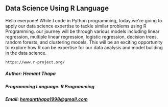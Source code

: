 ## Data Science Using R Language

Hello everyone! While I code in Python programming, today we're going to apply our data science expertise to tackle similar problems using R Programming. our journey will be through various models including linear regression, multiple linear regression, logistic regression, decision trees, random forests, and clustering models. This will be an exciting opportunity to explore how R can be expertise for our data analysis and model building in the data science.

```bash
https://www.r-project.org/
```
##### Author: Hemant Thapa
##### Programming Language: R Programming
##### Email: hemantthapa1998@gmail.com
